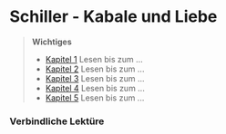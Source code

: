 # Schiller - Kabale und Liebe

> **Wichtiges**
> * [Kapitel 1](#) Lesen bis zum ...
> * [Kapitel 2](#) Lesen bis zum ...
> * [Kapitel 3](#) Lesen bis zum ...
> * [Kapitel 4](#) Lesen bis zum ...
> * [Kapitel 5](#) Lesen bis zum ...

### Verbindliche Lektüre
